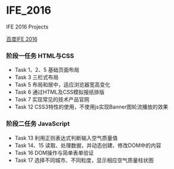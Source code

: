# IFE_2016
IFE 2016 Projects

[百度IFE 2016](http://ife.baidu.com/2016/task/all)

### 阶段一任务 HTML与CSS
* Task 1、2、5 基础页面布局
* Task 3 三栏式布局
* Task 5 布局和居中，适应浏览器宽高变化
* Task 6 通过HTML及CSS模拟报纸排版
* Task 7 实现常见的技术产品官网
* Task 12 CSS3特性的使用，不使用js实现Banner图轮流播放的效果

### 阶段二任务 JavaScript
* Task 13 利用正则表达式判断输入空气质量值
* Task 14、15 读取、处理数据，并动态创建、修改DOM中的内容
* Task 16 DOM操作与简单表单验证
* Task 17 选择不同城市、不同粒度，显示相应空气质量柱状图
